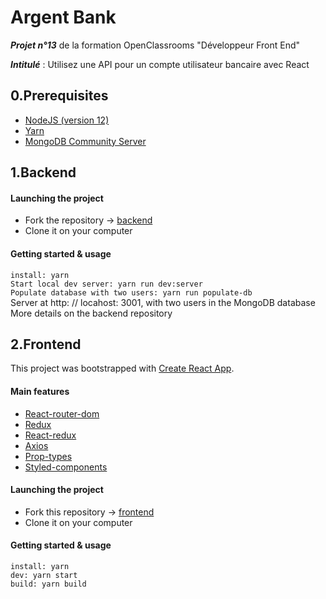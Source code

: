 # Argent Bank

***Projet n°13*** de la formation OpenClassrooms "Développeur Front End"

***Intitulé*** : Utilisez une API pour un compte utilisateur bancaire avec React

## 0.Prerequisites
- [NodeJS (version 12)](https://nodejs.org/en/)
- [Yarn](https://yarnpkg.com/)
- [MongoDB Community Server](https://www.mongodb.com/try/download/community)


## 1.Backend

#### Launching the project
- Fork the repository -> [backend](https://github.com/OpenClassrooms-Student-Center/Project-10-Bank-API)
- Clone it on your computer
#### Getting started & usage
`install: yarn`<br>
`Start local dev server: yarn run dev:server`<br>
`Populate database with two users: yarn run populate-db`<br>
Server at http: // locahost: 3001, with two users in the MongoDB database<br>
More details on the backend repository


## 2.Frontend
This project was bootstrapped with [Create React App](https://create-react-app.dev/).

#### Main features
- [React-router-dom](https://reactrouter.com/web/guides/quick-start)
- [Redux](https://redux.js.org/)
- [React-redux](https://react-redux.js.org/)
- [Axios](https://axios-http.com/docs/example)
- [Prop-types](https://fr.reactjs.org/docs/typechecking-with-proptypes.html)
- [Styled-components](https://styled-components.com/docs)

#### Launching the project
- Fork this repository -> [frontend](https://github.com/maxime-rl/maxime-robil-lepretre_13_15102021)
- Clone it on your computer
#### Getting started & usage
`install: yarn`<br>
`dev: yarn start`<br>
`build: yarn build`
